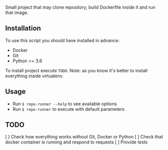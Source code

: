 Small project that may clone repository, build Dockerfile inside it and run that image.

## Installation

To use this script you should have installed in advance:

- Docker
- Git
- Python >= 3.6

To install project execute `TODO`. Note: as you know it's better to install everything inside virtualenv.

## Usage

- Run `$ repo-runner --help` to see available options
- Run `$ repo-runner` to execute with default parameters

## TODO

[ ] Check how everything works without Git, Docker or Python
[ ] Check that docker container is running and respond to requests
[ ] Provide tests
